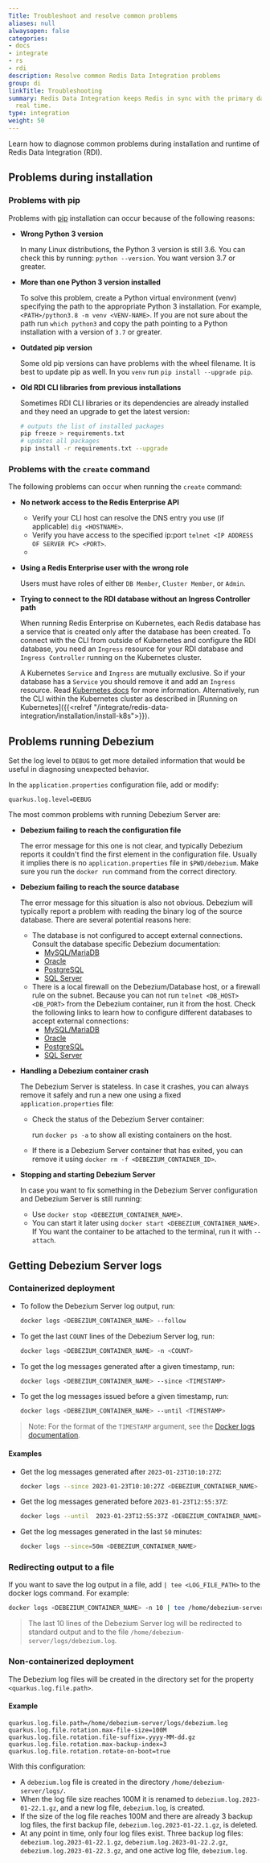 ```yaml
---
Title: Troubleshoot and resolve common problems
aliases: null
alwaysopen: false
categories:
- docs
- integrate
- rs
- rdi
description: Resolve common Redis Data Integration problems
group: di
linkTitle: Troubleshooting
summary: Redis Data Integration keeps Redis in sync with the primary database in near
  real time.
type: integration
weight: 50
---
```


Learn how to diagnose common problems during installation and runtime of Redis Data Integration (RDI).

## Problems during installation

### Problems with pip

Problems with [pip](https://pypi.org/project/pip/) installation can occur because of the following reasons:

- **Wrong Python 3 version**

  In many Linux distributions, the Python 3 version is still 3.6. You can check this by running: `python --version`. You want version 3.7 or greater.

- **More than one Python 3 version installed**

  To solve this problem, create a Python virtual environment (venv) specifying
  the path to the appropriate Python 3 installation. For example, `<PATH>/python3.8 -m venv <VENV-NAME>`. If you are not sure about the path run `which python3` and copy the path pointing to a Python installation with a version of `3.7` or greater.

- **Outdated pip version**

  Some old pip versions can have problems with the wheel filename. It is best to update pip as well. In you `venv` run `pip install --upgrade pip`.

- **Old RDI CLI libraries from previous installations**

  Sometimes RDI CLI libraries or its dependencies are already installed and they need an upgrade to get the latest version:

  ```bash
  # outputs the list of installed packages
  pip freeze > requirements.txt
  # updates all packages
  pip install -r requirements.txt --upgrade
  ```

### Problems with the `create` command

The following problems can occur when running the `create` command:

- **No network access to the Redis Enterprise API**
  - Verify your CLI host can resolve the DNS entry you use (if applicable) `dig <HOSTNAME>`.
  - Verify you have access to the specified ip:port `telnet <IP ADDRESS OF SERVER PC> <PORT>`.
  - 
- **Using a Redis Enterprise user with the wrong role**

  Users must have roles of either `DB Member`, `Cluster Member`, or `Admin`.

- **Trying to connect to the RDI database without an Ingress Controller path**

  When running Redis Enterprise on Kubernetes, each Redis database has a service that is created only after the database has been created. To connect with the CLI from outside of Kubernetes and configure the RDI database, you need an `Ingress` resource for your RDI database and `Ingress Controller` running on the Kubernetes cluster.

  A Kubernetes `Service` and `Ingress` are mutually exclusive. So if your database has a `Service` you should remove it and add an `Ingress` resource. Read [Kubernetes docs](https://kubernetes.io/docs/concepts/services-networking/ingress/) for more information.
  Alternatively, run the CLI within the Kubernetes cluster as described in [Running on Kubernetes]({{<relref "/integrate/redis-data-integration/installation/install-k8s">}}).

## Problems running Debezium

Set the log level to `DEBUG` to get more detailed information that would be useful in diagnosing unexpected behavior.

In the `application.properties` configuration file, add or modify:

```properties
quarkus.log.level=DEBUG
```

The most common problems with running Debezium Server are:

- **Debezium failing to reach the configuration file**

  The error message for this one is not clear, and typically Debezium reports it couldn't find the first element in the configuration file. Usually it implies there is no `application.properties` file in `$PWD/debezium`. Make sure you run the `docker run` command from the correct directory.

- **Debezium failing to reach the source database**

  The error message for this situation is also not obvious. Debezium will typically report a problem with reading the binary log of the source database. There are several potential reasons here:

  - The database is not configured to accept external connections. Consult the database specific Debezium documentation:
    - [MySQL/MariaDB](https://debezium.io/documentation/reference/stable/connectors/mysql.html#setting-up-mysql)
    - [Oracle](https://debezium.io/documentation/reference/stable/connectors/oracle.html#setting-up-oracle)
    - [PostgreSQL](https://debezium.io/documentation/reference/stable/connectors/postgresql.html#setting-up-postgresql)
    - [SQL Server](https://debezium.io/documentation/reference/stable/connectors/sqlserver.html#setting-up-sqlserver)
  - There is a local firewall on the Debezium/Database host, or a firewall rule on the subnet. Because you can not run `telnet <DB_HOST> <DB_PORT>` from the Debezium container, run it from the host. Check the following links to learn how to configure different databases to accept external connections:
    - [MySQL/MariaDB](https://www.digitalocean.com/community/tutorials/how-to-allow-remote-access-to-mysql)
    - [Oracle](https://docs.oracle.com/cd/E17781_01/server.112/e18804/network.htm#ADMQS156)
    - [PostgreSQL](https://tecadmin.net/postgresql-allow-remote-connections/)
    - [SQL Server](https://docs.microsoft.com/en-us/sql/database-engine/configure-windows/configure-the-remote-access-server-configuration-option?view=sql-server-ver16)

- **Handling a Debezium container crash**

  The Debezium Server is stateless. In case it crashes, you can always remove it safely and run a new one using a fixed `application.properties` file:

  - Check the status of the Debezium Server container:

    run `docker ps -a` to show all existing containers on the host.

  - If there is a Debezium Server container that has exited, you can remove it using `docker rm -f <DEBEZIUM_CONTAINER_ID>`.

- **Stopping and starting Debezium Server**

  In case you want to fix something in the Debezium Server configuration and Debezium Server is still running:

  - Use `docker stop <DEBEZIUM_CONTAINER_NAME>`.
  - You can start it later using `docker start <DEBEZIUM_CONTAINER_NAME>`. If You want the container to be attached to the terminal, run it with `--attach`.

## Getting Debezium Server logs

### Containerized deployment

- To follow the Debezium Server log output, run:

  ```bash
  docker logs <DEBEZIUM_CONTAINER_NAME> --follow
  ```

- To get the last `COUNT` lines of the Debezium Server log, run:

  ```bash
  docker logs <DEBEZIUM_CONTAINER_NAME> -n <COUNT>
  ```

- To get the log messages generated after a given timestamp, run:

  ```bash
  docker logs <DEBEZIUM_CONTAINER_NAME> --since <TIMESTAMP>
  ```

- To get the log messages issued before a given timestamp, run:

  ```bash
  docker logs <DEBEZIUM_CONTAINER_NAME> --until <TIMESTAMP>
  ```

> Note: For the format of the `TIMESTAMP` argument, see the [Docker logs documentation](https://docs.docker.com/engine/reference/commandline/logs/).

#### Examples

- Get the log messages generated after `2023-01-23T10:10:27Z`:

  ```bash
  docker logs --since 2023-01-23T10:10:27Z <DEBEZIUM_CONTAINER_NAME>
  ```

- Get the log messages generated before `2023-01-23T12:55:37Z`:

  ```bash
  docker logs --until  2023-01-23T12:55:37Z <DEBEZIUM_CONTAINER_NAME>
  ```

- Get the log messages generated in the last `50` minutes:

  ```bash
  docker logs --since=50m <DEBEZIUM_CONTAINER_NAME>
  ```

### Redirecting output to a file

If you want to save the log output in a file, add `| tee <LOG_FILE_PATH>` to the docker logs command. For example:

```bash
docker logs <DEBEZIUM_CONTAINER_NAME> -n 10 | tee /home/debezium-server/logs/debezium.log
```

> The last 10 lines of the Debezium Server log will be redirected to standard output and to the file `/home/debezium-server/logs/debezium.log`.

### Non-containerized deployment

The Debezium log files will be created in the directory set for the property `<quarkus.log.file.path>`.

#### Example

```properties
quarkus.log.file.path=/home/debezium-server/logs/debezium.log
quarkus.log.file.rotation.max-file-size=100M
quarkus.log.file.rotation.file-suffix=.yyyy-MM-dd.gz
quarkus.log.file.rotation.max-backup-index=3
quarkus.log.file.rotation.rotate-on-boot=true
```

With this configuration: 

* A `debezium.log` file is created in the directory `/home/debezium-server/logs/`.
* When the log file size reaches 100M it is renamed to `debezium.log.2023-01-22.1.gz`, and a new log file, `debezium.log`, is created.
* If the size of the log file reaches 100M and there are already 3 backup log files, the first backup file, `debezium.log.2023-01-22.1.gz`, is deleted.
* At any point in time, only four log files exist. Three backup log files: `debezium.log.2023-01-22.1.gz`, `debezium.log.2023-01-22.2.gz`, `debezium.log.2023-01-22.3.gz`, and one active log file, `debezium.log`.
